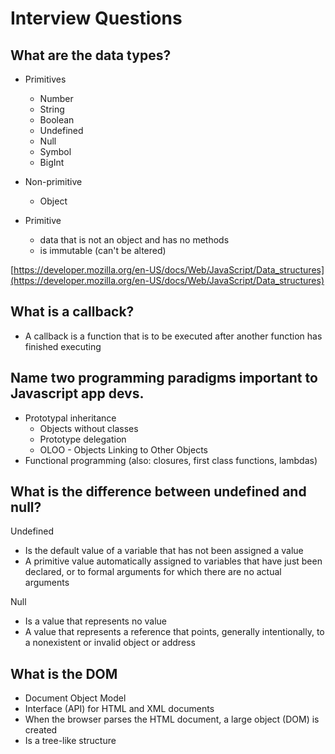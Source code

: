 # Interview Questions

## What are the data types?

* Primitives
  * Number
  * String
  * Boolean
  * Undefined
  * Null
  * Symbol
  * BigInt
* Non-primitive
  * Object


* Primitive
  * data that is not an object and has no methods
  * is immutable (can't be altered)

[https://developer.mozilla.org/en-US/docs/Web/JavaScript/Data_structures](https://developer.mozilla.org/en-US/docs/Web/JavaScript/Data_structures)

## What is a callback?

* A callback is a function that is to be executed after another function has finished executing

## Name two programming paradigms important to Javascript app devs.

* Prototypal inheritance
  * Objects without classes
  * Prototype delegation
  * OLOO - Objects Linking to Other Objects
* Functional programming (also: closures, first class functions, lambdas)

## What is the difference between undefined and null?

Undefined
* Is the default value of a variable that has not been assigned a value
* A primitive value automatically assigned to variables that have just been declared, or to formal arguments for which there are no actual arguments

Null
* Is a value that represents no value
* A value that represents a reference that points, generally intentionally, to a nonexistent or invalid object or address

## What is the DOM

* Document Object Model
* Interface (API) for HTML and XML documents
* When the browser parses the HTML document, a large object (DOM) is created
* Is a tree-like structure

